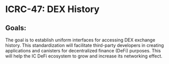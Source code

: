 # ICRC-47: DEX History

## Goals:

The goal is to establish uniform interfaces for accessing DEX exchange history. This standardization will facilitate third-party developers in creating applications and canisters for decentralized finance (DeFi) purposes. This will help the IC DeFi ecosystem to grow and increase its networking effect.